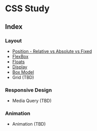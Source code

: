 # CSS Study

## Index



### Layout

- [Position \- Relative vs Absolute vs Fixed](https://github.com/ChanGrea/css_study/blob/master/position.md)
- [FlexBox](https://github.com/ChanGrea/css_study/blob/master/flex.md)
- [Floats](https://github.com/ChanGrea/css_study/blob/master/floats.md)
- [Display](https://github.com/ChanGrea/css_study/blob/master/display.md)
- [Box Model](https://github.com/ChanGrea/css_study/blob/master/box_model.md)
- Grid (TBD)



### Responsive Design

- Media Query (TBD)



### Animation

- Animation (TBD)

